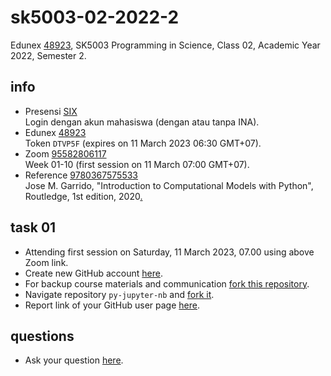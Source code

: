 # sk5003-02-2022-2
Edunex [48923](https://edunex.itb.ac.id/courses/48923/preview), SK5003 Programming in Science, Class 02, Academic Year 2022, Semester 2.


## info
+ Presensi [SIX](https://akademik.itb.ac.id/login)<br>
  Login dengan akun mahasiswa (dengan atau tanpa INA).
+ Edunex [48923](https://edunex.itb.ac.id/courses/48923/preview)<br>
  Token `DTVP5F` (expires on 11 March 2023 06:30 GMT+07).
+ Zoom [95582806117](https://itb-ac-id.zoom.us/j/95582806117?pwd=dFprT1FiNUwrZHBONmcyR3hHL29xZz09)<br>
  Week 01-10 (first session on 11 March 07:00 GMT+07).
+ Reference [9780367575533](https://isbnsearch.org/isbn/9780367575533)<br>
  Jose M. Garrido, "Introduction to Computational Models with Python", Routledge, 1st edition, 2020[.](https://drive.google.com/file/d/1g5yy4Gumjgx32S5fyh_apyW87rGWAR-c/view?usp=share_link)


## task 01
+ Attending first session on Saturday, 11 March 2023, 07.00 using above Zoom link.
+ Create new GitHub account [here](https://github.com/signup).
+ For backup course materials and communication [fork this repository](https://github.com/dudung/sk5003-02-2022-2/fork).
+ Navigate repository `py-jupyter-nb` and [fork it](https://github.com/dudung/py-jupyter-nb/fork).
+ Report link of your GitHub user page [here](https://github.com/dudung/sk5003-02-2022-2/issues/1).


## questions
+ Ask your question [here](https://github.com/dudung/sk5003-02-2022-2/issues/2).
